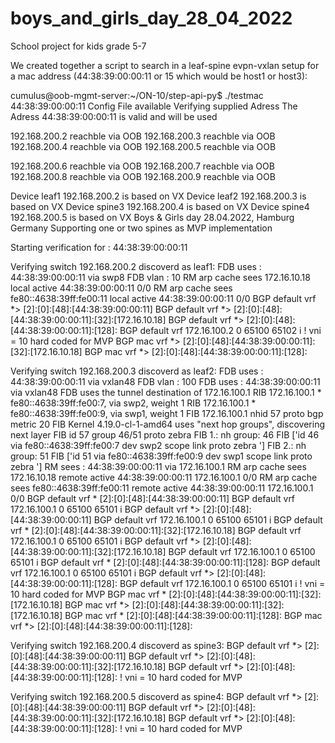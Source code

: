 # boys_and_girls_day_28_04_2022
School project for kids grade 5-7

We created together a script to search in a leaf-spine evpn-vxlan setup for a mac address (44:38:39:00:00:11 or 15 which would be host1 or host3):

cumulus@oob-mgmt-server:~/ON-10/step-api-py$ ./testmac 44:38:39:00:00:11
Config File available
Verifying supplied Adress
The Adress 44:38:39:00:00:11 is valid and will be used

192.168.200.2 reachble via OOB
192.168.200.3 reachble via OOB
192.168.200.4 reachble via OOB
192.168.200.5 reachble via OOB


192.168.200.6 reachble via OOB
192.168.200.7 reachble via OOB
192.168.200.8 reachble via OOB
192.168.200.9 reachble via OOB


Device leaf1   192.168.200.2   is based on VX
Device leaf2   192.168.200.3   is based on VX
Device spine3  192.168.200.4   is based on VX
Device spine4  192.168.200.5   is based on VX
Boys & Girls day 28.04.2022, Hamburg Germany
Supporting one or two spines as MVP implementation

Starting verification for : 44:38:39:00:00:11

Verifying switch 192.168.200.2  discoverd as leaf1:
FDB                 uses      : 44:38:39:00:00:11 via swp8
FDB                 vlan : 10
RM arp cache        sees      172.16.10.18            local        active   44:38:39:00:00:11
0/0
RM arp cache        sees      fe80::4638:39ff:fe00:11 local        active   44:38:39:00:00:11
0/0
BGP default vrf               *> [2]:[0]:[48]:[44:38:39:00:00:11]
BGP default vrf               *> [2]:[0]:[48]:[44:38:39:00:00:11]:[32]:[172.16.10.18]
BGP default vrf               *> [2]:[0]:[48]:[44:38:39:00:00:11]:[128]:
BGP default vrf                                   172.16.100.2                           0 65100 65102 i
! vni = 10 hard coded for MVP
BGP mac vrf                   *> [2]:[0]:[48]:[44:38:39:00:00:11]:[32]:[172.16.10.18]
BGP mac vrf                   *> [2]:[0]:[48]:[44:38:39:00:00:11]:[128]:


Verifying switch 192.168.200.3  discoverd as leaf2:
FDB                 uses      : 44:38:39:00:00:11 via vxlan48
FDB                 vlan : 100
FDB                 uses      : 44:38:39:00:00:11 via vxlan48
FDB                 uses the tunnel destination of 172.16.100.1
RIB                           172.16.100.1   * fe80::4638:39ff:fe00:7, via swp2, weight 1
RIB                           172.16.100.1   * fe80::4638:39ff:fe00:9, via swp1, weight 1
FIB                           172.16.100.1 nhid 57 proto bgp metric 20
FIB                           Kernel 4.19.0-cl-1-amd64 uses "next hop groups", discovering next layer
FIB                                id 57 group 46/51 proto zebra
FIB                                      1.: nh group: 46
FIB                                     ['id 46 via fe80::4638:39ff:fe00:7 dev swp2 scope link proto zebra ']
FIB                                      2.: nh group: 51
FIB                                     ['id 51 via fe80::4638:39ff:fe00:9 dev swp1 scope link proto zebra ']
RM                  sees      : 44:38:39:00:00:11 via 172.16.100.1
RM arp cache        sees      172.16.10.18            remote       active   44:38:39:00:00:11 172.16.100.1
0/0
RM arp cache        sees      fe80::4638:39ff:fe00:11 remote       active   44:38:39:00:00:11 172.16.100.1
0/0
BGP default vrf               *  [2]:[0]:[48]:[44:38:39:00:00:11]
BGP default vrf                                   172.16.100.1                           0 65100 65101 i
BGP default vrf               *> [2]:[0]:[48]:[44:38:39:00:00:11]
BGP default vrf                                   172.16.100.1                           0 65100 65101 i
BGP default vrf               *  [2]:[0]:[48]:[44:38:39:00:00:11]:[32]:[172.16.10.18]
BGP default vrf                                   172.16.100.1                           0 65100 65101 i
BGP default vrf               *> [2]:[0]:[48]:[44:38:39:00:00:11]:[32]:[172.16.10.18]
BGP default vrf                                   172.16.100.1                           0 65100 65101 i
BGP default vrf               *  [2]:[0]:[48]:[44:38:39:00:00:11]:[128]:
BGP default vrf                                   172.16.100.1                           0 65100 65101 i
BGP default vrf               *> [2]:[0]:[48]:[44:38:39:00:00:11]:[128]:
BGP default vrf                                   172.16.100.1                           0 65100 65101 i
! vni = 10 hard coded for MVP
BGP mac vrf                   *  [2]:[0]:[48]:[44:38:39:00:00:11]:[32]:[172.16.10.18]
BGP mac vrf                   *> [2]:[0]:[48]:[44:38:39:00:00:11]:[32]:[172.16.10.18]
BGP mac vrf                   *  [2]:[0]:[48]:[44:38:39:00:00:11]:[128]:
BGP mac vrf                   *> [2]:[0]:[48]:[44:38:39:00:00:11]:[128]:


Verifying switch 192.168.200.4  discoverd as spine3:
BGP default vrf               *> [2]:[0]:[48]:[44:38:39:00:00:11]
BGP default vrf               *> [2]:[0]:[48]:[44:38:39:00:00:11]:[32]:[172.16.10.18]
BGP default vrf               *> [2]:[0]:[48]:[44:38:39:00:00:11]:[128]:
! vni = 10 hard coded for MVP


Verifying switch 192.168.200.5  discoverd as spine4:
BGP default vrf               *> [2]:[0]:[48]:[44:38:39:00:00:11]
BGP default vrf               *> [2]:[0]:[48]:[44:38:39:00:00:11]:[32]:[172.16.10.18]
BGP default vrf               *> [2]:[0]:[48]:[44:38:39:00:00:11]:[128]:
! vni = 10 hard coded for MVP

